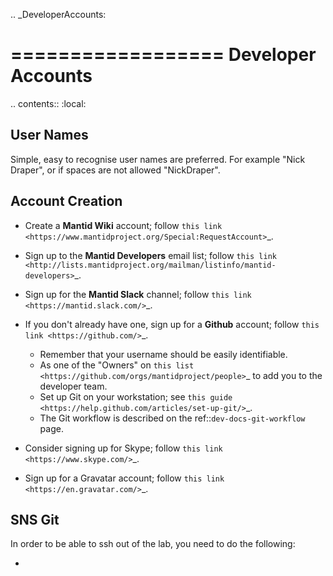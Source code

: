 .. _DeveloperAccounts:

==================
Developer Accounts
==================

.. contents::
  :local:

User Names
----------

Simple, easy to recognise user names are preferred. For example "Nick Draper", or if spaces are not allowed "NickDraper".

Account Creation
----------------

* Create a **Mantid Wiki** account; follow `this link <https://www.mantidproject.org/Special:RequestAccount>`_.
* Sign up to the **Mantid Developers** email list; follow `this link <http://lists.mantidproject.org/mailman/listinfo/mantid-developers>`_.
* Sign up for the **Mantid Slack** channel; follow `this link <https://mantid.slack.com/>`_.
* If you don't already have one, sign up for a **Github** account; follow `this link <https://github.com/>`_.
	* Remember that your username should be easily identifiable.
	* As one of the "Owners" on `this list <https://github.com/orgs/mantidproject/people>`_ to add you to the developer team.
	* Set up Git on your workstation; see `this guide <https://help.github.com/articles/set-up-git/>`_.
	* The Git workflow is described on the ref::`dev-docs-git-workflow` page.

* Consider signing up for Skype; follow `this link <https://www.skype.com/>`_.
* Sign up for a Gravatar account; follow `this link <https://en.gravatar.com/>`_.


SNS Git 
------- 

In order to be able to ssh out of the lab, you need to do the following:

*
